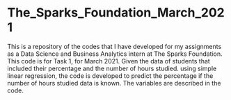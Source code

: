 # The_Sparks_Foundation_March_2021
This is a repository of the codes that I have developed for my assignments as a Data Science and Business Analytics intern at The Sparks Foundation. 
This code is for Task 1, for March 2021.
Given the data of students that included their percentage and the number of hours studied.
using simple linear regression, the code is developed to predict the percentage if the number of hours studied data is known.
The variables are described in the code.
